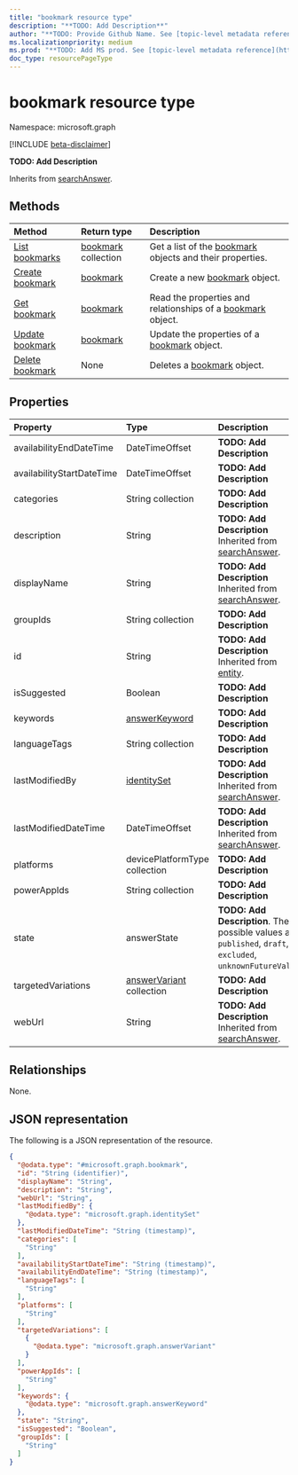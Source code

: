 ```yaml
---
title: "bookmark resource type"
description: "**TODO: Add Description**"
author: "**TODO: Provide Github Name. See [topic-level metadata reference](https://msgo.azurewebsites.net/add/document/guidelines/metadata.html#topic-level-metadata)**"
ms.localizationpriority: medium
ms.prod: "**TODO: Add MS prod. See [topic-level metadata reference](https://msgo.azurewebsites.net/add/document/guidelines/metadata.html#topic-level-metadata)**"
doc_type: resourcePageType
---
```


# bookmark resource type

Namespace: microsoft.graph

[!INCLUDE [beta-disclaimer](../../includes/beta-disclaimer.md)]

**TODO: Add Description**


Inherits from [searchAnswer](../resources/searchanswer.md).

## Methods
|Method|Return type|Description|
|:---|:---|:---|
|[List bookmarks](../api/bookmark-list.md)|[bookmark](../resources/bookmark.md) collection|Get a list of the [bookmark](../resources/bookmark.md) objects and their properties.|
|[Create bookmark](../api/bookmark-post-bookmarks.md)|[bookmark](../resources/bookmark.md)|Create a new [bookmark](../resources/bookmark.md) object.|
|[Get bookmark](../api/bookmark-get.md)|[bookmark](../resources/bookmark.md)|Read the properties and relationships of a [bookmark](../resources/bookmark.md) object.|
|[Update bookmark](../api/bookmark-update.md)|[bookmark](../resources/bookmark.md)|Update the properties of a [bookmark](../resources/bookmark.md) object.|
|[Delete bookmark](../api/bookmark-delete.md)|None|Deletes a [bookmark](../resources/bookmark.md) object.|

## Properties
|Property|Type|Description|
|:---|:---|:---|
|availabilityEndDateTime|DateTimeOffset|**TODO: Add Description**|
|availabilityStartDateTime|DateTimeOffset|**TODO: Add Description**|
|categories|String collection|**TODO: Add Description**|
|description|String|**TODO: Add Description** Inherited from [searchAnswer](../resources/searchanswer.md).|
|displayName|String|**TODO: Add Description** Inherited from [searchAnswer](../resources/searchanswer.md).|
|groupIds|String collection|**TODO: Add Description**|
|id|String|**TODO: Add Description** Inherited from [entity](../resources/entity.md).|
|isSuggested|Boolean|**TODO: Add Description**|
|keywords|[answerKeyword](../resources/answerkeyword.md)|**TODO: Add Description**|
|languageTags|String collection|**TODO: Add Description**|
|lastModifiedBy|[identitySet](../resources/identityset.md)|**TODO: Add Description** Inherited from [searchAnswer](../resources/searchanswer.md).|
|lastModifiedDateTime|DateTimeOffset|**TODO: Add Description** Inherited from [searchAnswer](../resources/searchanswer.md).|
|platforms|devicePlatformType collection|**TODO: Add Description**|
|powerAppIds|String collection|**TODO: Add Description**|
|state|answerState|**TODO: Add Description**. The possible values are: `published`, `draft`, `excluded`, `unknownFutureValue`.|
|targetedVariations|[answerVariant](../resources/answervariant.md) collection|**TODO: Add Description**|
|webUrl|String|**TODO: Add Description** Inherited from [searchAnswer](../resources/searchanswer.md).|

## Relationships
None.

## JSON representation
The following is a JSON representation of the resource.
<!-- {
  "blockType": "resource",
  "keyProperty": "id",
  "@odata.type": "microsoft.graph.bookmark",
  "baseType": "microsoft.graph.searchAnswer",
  "openType": false
}
-->
``` json
{
  "@odata.type": "#microsoft.graph.bookmark",
  "id": "String (identifier)",
  "displayName": "String",
  "description": "String",
  "webUrl": "String",
  "lastModifiedBy": {
    "@odata.type": "microsoft.graph.identitySet"
  },
  "lastModifiedDateTime": "String (timestamp)",
  "categories": [
    "String"
  ],
  "availabilityStartDateTime": "String (timestamp)",
  "availabilityEndDateTime": "String (timestamp)",
  "languageTags": [
    "String"
  ],
  "platforms": [
    "String"
  ],
  "targetedVariations": [
    {
      "@odata.type": "microsoft.graph.answerVariant"
    }
  ],
  "powerAppIds": [
    "String"
  ],
  "keywords": {
    "@odata.type": "microsoft.graph.answerKeyword"
  },
  "state": "String",
  "isSuggested": "Boolean",
  "groupIds": [
    "String"
  ]
}
```

